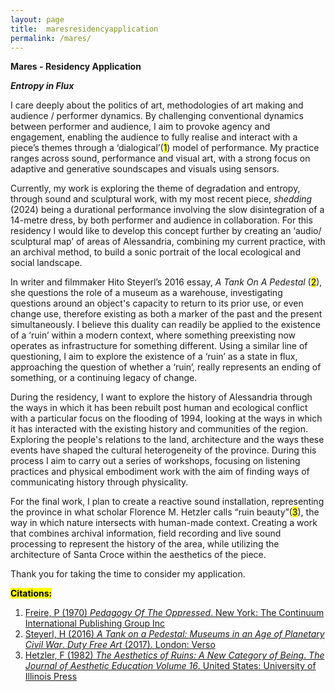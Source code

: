 ```yaml
---
layout: page
title:  maresresidencyapplication
permalink: /mares/
---
```


**Mares - Residency Application**

**_Entropy in Flux_**

I care deeply about the politics of art, methodologies of art making and audience / performer dynamics. By challenging conventional dynamics between performer and audience, I aim to provoke agency and engagement, enabling the audience to fully realise and interact with a piece’s themes through a ‘dialogical’(<mark>1</mark>) model of performance. My practice ranges across sound, performance and visual art, with a strong focus on adaptive and generative soundscapes and visuals using sensors.

Currently, my work is exploring the theme of degradation and entropy, through sound and sculptural work, with my most recent piece, _shedding_ (2024) being a durational performance involving the slow disintegration of a 14-metre dress, by both performer and audience in collaboration. For this residency I would like to develop this concept further by creating an ‘audio/ sculptural map’ of areas of Alessandria, combining my current practice, with an archival method, to build a sonic portrait of the local ecological and social landscape.

In writer and filmmaker Hito Steyerl’s 2016 essay, _A Tank On A Pedestal_ (<mark>2</mark>), she questions the role of a museum as a warehouse, investigating questions around an object's capacity to return to its prior use, or even change use, therefore existing as both a marker of the past and the present simultaneously. I believe this duality can readily be applied to the existence of a ‘ruin’ within a modern context, where something preexisting now operates as infrastructure for something different. Using a similar line of questioning, I aim to explore the existence of a ‘ruin’ as a state in flux, approaching the question of whether a ‘ruin’, really represents an ending of something, or a continuing legacy of change.

During the residency, I want to explore the history of Alessandria through the ways in which it has been rebuilt post human and ecological conflict with a particular focus on the flooding of 1994, looking at the ways in which it has interacted with the existing history and communities of the region. Exploring the people's relations to the land, architecture and the ways these events have shaped the cultural heterogeneity of the province. During this process I aim to carry out a series of workshops, focusing on listening practices and physical embodiment work with the aim of finding ways of communicating history through physicality.

For the final work, I plan to create a reactive sound installation, representing the province in what scholar Florence M. Hetzler calls “ruin beauty”(<mark>3</mark>), the way in which nature intersects with human-made context. Creating a work that combines archival information, field recording and live sound processing to represent the history of the area, while utilizing the architecture of Santa Croce within the aesthetics of the piece.

Thank you for taking the time to consider my application.

<mark><b>Citations:</b></mark>

1. [Freire, P (1970) _Pedagogy Of The Oppressed_. New York: The Continuum International Publishing Group Inc][poto]
2. [Steyerl, H (2016) _A Tank on a Pedestal: Museums in an Age of Planetary Civil War_. _Duty Free Art_ (2017). London: Verso][hstank]
3. [Hetzler, F (1982) _The Aesthetics of Ruins: A New Category of Being_. _The Journal of Aesthetic Education Volume 16_. United States: University of Illinois Press][fmh]

[poto]: https://fsi-ebcao.princeton.edu/sites/g/files/toruqf1411/files/media/freire.pdf
[hstank]: https://www.e-flux.com/journal/70/60543/a-tank-on-a-pedestal-museums-in-an-age-of-planetary-civil-war/
[fmh]: https://www.jstor.org/stable/3332283?searchText=&searchUri=&ab_segments=&searchKey=&refreqid=fastly-default%3A4673a5333fb2e6be9666a94b28034f6c&initiator=recommender
